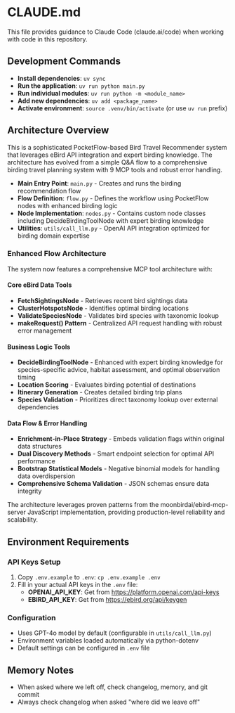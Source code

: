 # CLAUDE.md

This file provides guidance to Claude Code (claude.ai/code) when working with code in this repository.

## Development Commands

- **Install dependencies**: `uv sync`
- **Run the application**: `uv run python main.py`
- **Run individual modules**: `uv run python -m <module_name>`
- **Add new dependencies**: `uv add <package_name>`
- **Activate environment**: `source .venv/bin/activate` (or use `uv run` prefix)

## Architecture Overview

This is a sophisticated PocketFlow-based Bird Travel Recommender system that leverages eBird API integration and expert birding knowledge. The architecture has evolved from a simple Q&A flow to a comprehensive birding travel planning system with 9 MCP tools and robust error handling.

- **Main Entry Point**: `main.py` - Creates and runs the birding recommendation flow
- **Flow Definition**: `flow.py` - Defines the workflow using PocketFlow nodes with enhanced birding logic
- **Node Implementation**: `nodes.py` - Contains custom node classes including DecideBirdingToolNode with expert birding knowledge
- **Utilities**: `utils/call_llm.py` - OpenAI API integration optimized for birding domain expertise

### Enhanced Flow Architecture

The system now features a comprehensive MCP tool architecture with:

#### Core eBird Data Tools
- **FetchSightingsNode** - Retrieves recent bird sightings data
- **ClusterHotspotsNode** - Identifies optimal birding locations
- **ValidateSpeciesNode** - Validates bird species with taxonomic lookup
- **makeRequest() Pattern** - Centralized API request handling with robust error management

#### Business Logic Tools
- **DecideBirdingToolNode** - Enhanced with expert birding knowledge for species-specific advice, habitat assessment, and optimal observation timing
- **Location Scoring** - Evaluates birding potential of destinations
- **Itinerary Generation** - Creates detailed birding trip plans
- **Species Validation** - Prioritizes direct taxonomy lookup over external dependencies

#### Data Flow & Error Handling
- **Enrichment-in-Place Strategy** - Embeds validation flags within original data structures
- **Dual Discovery Methods** - Smart endpoint selection for optimal API performance  
- **Bootstrap Statistical Models** - Negative binomial models for handling data overdispersion
- **Comprehensive Schema Validation** - JSON schemas ensure data integrity

The architecture leverages proven patterns from the moonbirdai/ebird-mcp-server JavaScript implementation, providing production-level reliability and scalability.

## Environment Requirements

### API Keys Setup
1. Copy `.env.example` to `.env`: `cp .env.example .env`
2. Fill in your actual API keys in the `.env` file:
   - **OPENAI_API_KEY**: Get from https://platform.openai.com/api-keys
   - **EBIRD_API_KEY**: Get from https://ebird.org/api/keygen

### Configuration
- Uses GPT-4o model by default (configurable in `utils/call_llm.py`)
- Environment variables loaded automatically via python-dotenv
- Default settings can be configured in `.env` file

## Memory Notes
- When asked where we left off, check changelog, memory, and git commit
- Always check changelog when asked "where did we leave off"